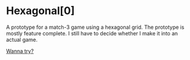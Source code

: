 Hexagonal[0]
============

A prototype for a match-3 game using a hexagonal grid. The prototype is mostly feature complete. I still have to decide whether I make it into an actual game.

[Wanna try?](http://mbuettner.github.io/hexagonal-zero/public/)
